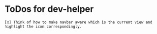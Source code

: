 # ToDos for dev-helper

    [x] Think of how to make navbar aware which is the current view and highlight the icon correspondingly.